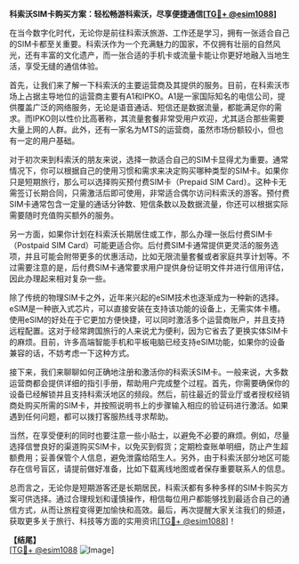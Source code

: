 **科索沃SIM卡购买方案：轻松畅游科索沃，尽享便捷通信[[TG💪+ @esim1088](https://t.me/s/esim1088)]**

在当今数字化时代，无论你是前往科索沃旅游、工作还是学习，拥有一张适合自己的SIM卡都至关重要。科索沃作为一个充满魅力的国家，不仅拥有壮丽的自然风光，还有丰富的文化遗产，而一张合适的手机卡或流量卡能让你更好地融入当地生活，享受无缝的通信体验。

首先，让我们来了解一下科索沃的主要运营商及其提供的服务。目前，在科索沃市场上占据主导地位的运营商主要有A1和IPKO。A1是一家国际知名的电信公司，提供覆盖广泛的网络服务，无论是语音通话、短信还是数据流量，都能满足你的需求。而IPKO则以性价比高著称，其流量套餐非常受用户欢迎，尤其适合那些需要大量上网的人群。此外，还有一家名为MTS的运营商，虽然市场份额较小，但也有一定的用户基础。

对于初次来到科索沃的朋友来说，选择一款适合自己的SIM卡显得尤为重要。通常情况下，你可以根据自己的使用习惯和需求来决定购买哪种类型的SIM卡。如果你只是短期旅行，那么可以选择购买预付费SIM卡（Prepaid SIM Card）。这种卡无需签订长期合同，只需激活后即可使用，非常适合偶尔访问科索沃的游客。预付费SIM卡通常包含一定量的通话分钟数、短信条数以及数据流量，你还可以根据实际需要随时充值购买额外的服务。

另一方面，如果你计划在科索沃长期居住或工作，那么办理一张后付费SIM卡（Postpaid SIM Card）可能更适合你。后付费SIM卡通常提供更灵活的服务选项，并且可能会附带更多的优惠活动，比如无限流量套餐或者家庭共享计划等。不过需要注意的是，后付费SIM卡通常要求用户提供身份证明文件并进行信用评估，因此办理起来相对复杂一些。

除了传统的物理SIM卡之外，近年来兴起的eSIM技术也逐渐成为一种新的选择。eSIM是一种嵌入式芯片，可以直接安装在支持该功能的设备上，无需实体卡槽。使用eSIM的好处在于它更加方便快捷，可以同时激活多个运营商账户，并且支持远程配置。这对于经常跨国旅行的人来说尤为便利，因为它省去了更换实体SIM卡的麻烦。目前，许多高端智能手机和平板电脑已经支持eSIM功能，如果你的设备兼容的话，不妨考虑一下这种方式。

接下来，我们来聊聊如何正确地注册和激活你的科索沃SIM卡。一般来说，大多数运营商都会提供详细的指引手册，帮助用户完成整个过程。首先，你需要确保你的设备已经解锁并且支持科索沃地区的频段。然后，前往最近的营业厅或者授权经销商处购买所需的SIM卡，并按照说明书上的步骤输入相应的验证码进行激活。如果遇到任何问题，都可以拨打客服热线寻求帮助。

当然，在享受便利的同时也要注意一些小贴士，以避免不必要的麻烦。例如，尽量选择信誉良好的渠道购买SIM卡，以免买到假货；定期检查账单明细，防止产生超额费用；妥善保管个人信息，避免泄露给陌生人。另外，由于科索沃部分地区可能存在信号盲区，请提前做好准备，比如下载离线地图或者保存重要联系人的信息。

总而言之，无论你是短期游客还是长期居民，科索沃都有多种多样的SIM卡购买方案可供选择。通过合理规划和谨慎操作，相信每位用户都能够找到最适合自己的通信方式，从而让旅程变得更加愉快和高效。最后，再次提醒大家关注我们的频道，获取更多关于旅行、科技等方面的实用资讯[[TG💪+ @esim1088](https://t.me/s/esim1088)]！

**【结尾】**  
[[TG💪+ @esim1088](https://t.me/s/esim1088) ![Image](https://i.postimg.cc/4NQfJmqS/Snipaste-2025-05-13-00-14-12.png)]